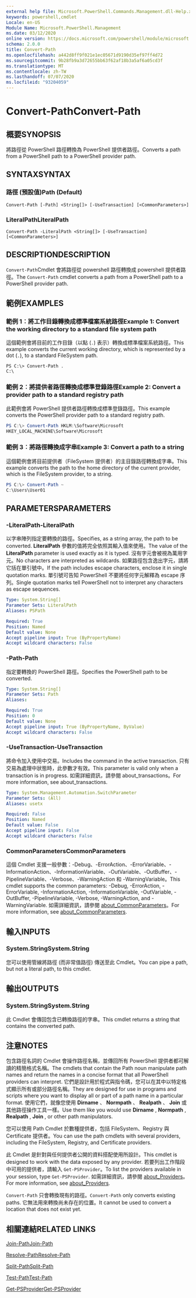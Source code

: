 ```yaml
---
external help file: Microsoft.PowerShell.Commands.Management.dll-Help.xml
keywords: powershell,cmdlet
Locale: en-US
Module Name: Microsoft.PowerShell.Management
ms.date: 03/12/2020
online version: https://docs.microsoft.com/powershell/module/microsoft.powershell.management/convert-path?view=powershell-5.1&WT.mc_id=ps-gethelp
schema: 2.0.0
title: Convert-Path
ms.openlocfilehash: a442d8ff9f021e1ec05671d9190d35ef97ff4d72
ms.sourcegitcommit: 9b28fb9a3d72655bb63f62af18b3a5af6a05cd3f
ms.translationtype: MT
ms.contentlocale: zh-TW
ms.lasthandoff: 07/07/2020
ms.locfileid: "93204059"
---
```

# <span data-ttu-id="6422d-103">Convert-Path</span><span class="sxs-lookup"><span data-stu-id="6422d-103">Convert-Path</span></span>

## <span data-ttu-id="6422d-104">概要</span><span class="sxs-lookup"><span data-stu-id="6422d-104">SYNOPSIS</span></span>
<span data-ttu-id="6422d-105">將路徑從 PowerShell 路徑轉換為 PowerShell 提供者路徑。</span><span class="sxs-lookup"><span data-stu-id="6422d-105">Converts a path from a PowerShell path to a PowerShell provider path.</span></span>

## <span data-ttu-id="6422d-106">SYNTAX</span><span class="sxs-lookup"><span data-stu-id="6422d-106">SYNTAX</span></span>

### <span data-ttu-id="6422d-107">路徑 (預設值)</span><span class="sxs-lookup"><span data-stu-id="6422d-107">Path (Default)</span></span>

```
Convert-Path [-Path] <String[]> [-UseTransaction] [<CommonParameters>]
```

### <span data-ttu-id="6422d-108">LiteralPath</span><span class="sxs-lookup"><span data-stu-id="6422d-108">LiteralPath</span></span>

```
Convert-Path -LiteralPath <String[]> [-UseTransaction] [<CommonParameters>]
```

## <span data-ttu-id="6422d-109">DESCRIPTION</span><span class="sxs-lookup"><span data-stu-id="6422d-109">DESCRIPTION</span></span>

<span data-ttu-id="6422d-110">`Convert-Path`Cmdlet 會將路徑從 powershell 路徑轉換成 powershell 提供者路徑。</span><span class="sxs-lookup"><span data-stu-id="6422d-110">The `Convert-Path` cmdlet converts a path from a PowerShell path to a PowerShell provider path.</span></span>

## <span data-ttu-id="6422d-111">範例</span><span class="sxs-lookup"><span data-stu-id="6422d-111">EXAMPLES</span></span>

### <span data-ttu-id="6422d-112">範例 1︰將工作目錄轉換成標準檔案系統路徑</span><span class="sxs-lookup"><span data-stu-id="6422d-112">Example 1: Convert the working directory to a standard file system path</span></span>

<span data-ttu-id="6422d-113">這個範例會將目前的工作目錄（以點 (`.`) 表示）轉換成標準檔案系統路徑。</span><span class="sxs-lookup"><span data-stu-id="6422d-113">This example converts the current working directory, which is represented by a dot (`.`), to a standard FileSystem path.</span></span>

```
PS C:\> Convert-Path .
C:\
```

### <span data-ttu-id="6422d-114">範例 2︰將提供者路徑轉換成標準登錄路徑</span><span class="sxs-lookup"><span data-stu-id="6422d-114">Example 2: Convert a provider path to a standard registry path</span></span>

<span data-ttu-id="6422d-115">此範例會將 PowerShell 提供者路徑轉換成標準登錄路徑。</span><span class="sxs-lookup"><span data-stu-id="6422d-115">This example converts the PowerShell provider path to a standard registry path.</span></span>

```powershell
PS C:\> Convert-Path HKLM:\Software\Microsoft
HKEY_LOCAL_MACHINE\Software\Microsoft
```

### <span data-ttu-id="6422d-116">範例 3︰將路徑轉換成字串</span><span class="sxs-lookup"><span data-stu-id="6422d-116">Example 3: Convert a path to a string</span></span>

<span data-ttu-id="6422d-117">這個範例會將目前提供者（FileSystem 提供者）的主目錄路徑轉換成字串。</span><span class="sxs-lookup"><span data-stu-id="6422d-117">This example converts the path to the home directory of the current provider, which is the FileSystem provider, to a string.</span></span>

```powershell
PS C:\> Convert-Path ~
C:\Users\User01
```

## <span data-ttu-id="6422d-118">PARAMETERS</span><span class="sxs-lookup"><span data-stu-id="6422d-118">PARAMETERS</span></span>

### <span data-ttu-id="6422d-119">-LiteralPath</span><span class="sxs-lookup"><span data-stu-id="6422d-119">-LiteralPath</span></span>

<span data-ttu-id="6422d-120">以字串陣列指定要轉換的路徑。</span><span class="sxs-lookup"><span data-stu-id="6422d-120">Specifies, as a string array, the path to be converted.</span></span> <span data-ttu-id="6422d-121">**LiteralPath** 參數的值將完全依照其輸入值來使用。</span><span class="sxs-lookup"><span data-stu-id="6422d-121">The value of the **LiteralPath** parameter is used exactly as it is typed.</span></span> <span data-ttu-id="6422d-122">沒有字元會被視為萬用字元。</span><span class="sxs-lookup"><span data-stu-id="6422d-122">No characters are interpreted as wildcards.</span></span> <span data-ttu-id="6422d-123">如果路徑包含逸出字元，請將它括在單引號中。</span><span class="sxs-lookup"><span data-stu-id="6422d-123">If the path includes escape characters, enclose it in single quotation marks.</span></span> <span data-ttu-id="6422d-124">單引號可告知 PowerShell 不要將任何字元解釋為 escape 序列。</span><span class="sxs-lookup"><span data-stu-id="6422d-124">Single quotation marks tell PowerShell not to interpret any characters as escape sequences.</span></span>

```yaml
Type: System.String[]
Parameter Sets: LiteralPath
Aliases: PSPath

Required: True
Position: Named
Default value: None
Accept pipeline input: True (ByPropertyName)
Accept wildcard characters: False
```

### <span data-ttu-id="6422d-125">-Path</span><span class="sxs-lookup"><span data-stu-id="6422d-125">-Path</span></span>

<span data-ttu-id="6422d-126">指定要轉換的 PowerShell 路徑。</span><span class="sxs-lookup"><span data-stu-id="6422d-126">Specifies the PowerShell path to be converted.</span></span>

```yaml
Type: System.String[]
Parameter Sets: Path
Aliases:

Required: True
Position: 0
Default value: None
Accept pipeline input: True (ByPropertyName, ByValue)
Accept wildcard characters: False
```

### <span data-ttu-id="6422d-127">-UseTransaction</span><span class="sxs-lookup"><span data-stu-id="6422d-127">-UseTransaction</span></span>
<span data-ttu-id="6422d-128">將命令加入使用中交易。</span><span class="sxs-lookup"><span data-stu-id="6422d-128">Includes the command in the active transaction.</span></span>
<span data-ttu-id="6422d-129">只有交易為處理中狀態時，此參數才有效。</span><span class="sxs-lookup"><span data-stu-id="6422d-129">This parameter is valid only when a transaction is in progress.</span></span>
<span data-ttu-id="6422d-130">如需詳細資訊，請參閱 about_transactions。</span><span class="sxs-lookup"><span data-stu-id="6422d-130">For more information, see about_transactions.</span></span>

```yaml
Type: System.Management.Automation.SwitchParameter
Parameter Sets: (All)
Aliases: usetx

Required: False
Position: Named
Default value: False
Accept pipeline input: False
Accept wildcard characters: False
```

### <span data-ttu-id="6422d-131">CommonParameters</span><span class="sxs-lookup"><span data-stu-id="6422d-131">CommonParameters</span></span>

<span data-ttu-id="6422d-132">這個 Cmdlet 支援一般參數：-Debug、-ErrorAction、-ErrorVariable、-InformationAction、-InformationVariable、-OutVariable、-OutBuffer、-PipelineVariable、-Verbose、-WarningAction 和 -WarningVariable。</span><span class="sxs-lookup"><span data-stu-id="6422d-132">This cmdlet supports the common parameters: -Debug, -ErrorAction, -ErrorVariable, -InformationAction, -InformationVariable, -OutVariable, -OutBuffer, -PipelineVariable, -Verbose, -WarningAction, and -WarningVariable.</span></span> <span data-ttu-id="6422d-133">如需詳細資訊，請參閱 [about_CommonParameters](https://go.microsoft.com/fwlink/?LinkID=113216)。</span><span class="sxs-lookup"><span data-stu-id="6422d-133">For more information, see [about_CommonParameters](https://go.microsoft.com/fwlink/?LinkID=113216).</span></span>

## <span data-ttu-id="6422d-134">輸入</span><span class="sxs-lookup"><span data-stu-id="6422d-134">INPUTS</span></span>

### <span data-ttu-id="6422d-135">System.String</span><span class="sxs-lookup"><span data-stu-id="6422d-135">System.String</span></span>

<span data-ttu-id="6422d-136">您可以使用管線將路徑 (而非常值路徑) 傳送至此 Cmdlet。</span><span class="sxs-lookup"><span data-stu-id="6422d-136">You can pipe a path, but not a literal path, to this cmdlet.</span></span>

## <span data-ttu-id="6422d-137">輸出</span><span class="sxs-lookup"><span data-stu-id="6422d-137">OUTPUTS</span></span>

### <span data-ttu-id="6422d-138">System.String</span><span class="sxs-lookup"><span data-stu-id="6422d-138">System.String</span></span>

<span data-ttu-id="6422d-139">此 Cmdlet 會傳回包含已轉換路徑的字串。</span><span class="sxs-lookup"><span data-stu-id="6422d-139">This cmdlet returns a string that contains the converted path.</span></span>

## <span data-ttu-id="6422d-140">注意</span><span class="sxs-lookup"><span data-stu-id="6422d-140">NOTES</span></span>

<span data-ttu-id="6422d-141">包含路徑名詞的 Cmdlet 會操作路徑名稱，並傳回所有 PowerShell 提供者都可解讀的精簡格式名稱。</span><span class="sxs-lookup"><span data-stu-id="6422d-141">The cmdlets that contain the Path noun manipulate path names and return the names in a concise format that all PowerShell providers can interpret.</span></span> <span data-ttu-id="6422d-142">它們是設計用於程式與指令碼，您可以在其中以特定格式顯示所有或部分路徑名稱。</span><span class="sxs-lookup"><span data-stu-id="6422d-142">They are designed for use in programs and scripts where you want to display all or part of a path name in a particular format.</span></span> <span data-ttu-id="6422d-143">使用它們，就像您使用 **Dirname** 、 **Normpath** 、 **Realpath** 、 **Join** 或其他路徑操作工具一樣。</span><span class="sxs-lookup"><span data-stu-id="6422d-143">Use them like you would use **Dirname** , **Normpath** , **Realpath** , **Join** , or other path manipulators.</span></span>

<span data-ttu-id="6422d-144">您可以使用 Path Cmdlet 於數種提供者，包括 FileSystem、Registry 與 Certificate 提供者。</span><span class="sxs-lookup"><span data-stu-id="6422d-144">You can use the path cmdlets with several providers, including the FileSystem, Registry, and Certificate providers.</span></span>

<span data-ttu-id="6422d-145">此 Cmdlet 是針對與任何提供者公開的資料搭配使用所設計。</span><span class="sxs-lookup"><span data-stu-id="6422d-145">This cmdlet is designed to work with the data exposed by any provider.</span></span> <span data-ttu-id="6422d-146">若要列出工作階段中可用的提供者，請輸入 `Get-PSProvider`。</span><span class="sxs-lookup"><span data-stu-id="6422d-146">To list the providers available in your session, type `Get-PSProvider`.</span></span> <span data-ttu-id="6422d-147">如需詳細資訊，請參閱 [about_Providers](../Microsoft.PowerShell.Core/About/about_Providers.md)。</span><span class="sxs-lookup"><span data-stu-id="6422d-147">For more information, see [about_Providers](../Microsoft.PowerShell.Core/About/about_Providers.md).</span></span>

<span data-ttu-id="6422d-148">`Convert-Path` 只會轉換現有的路徑。</span><span class="sxs-lookup"><span data-stu-id="6422d-148">`Convert-Path` only converts existing paths.</span></span> <span data-ttu-id="6422d-149">它無法用來轉換尚未存在的位置。</span><span class="sxs-lookup"><span data-stu-id="6422d-149">It cannot be used to convert a location that does not exist yet.</span></span>

## <span data-ttu-id="6422d-150">相關連結</span><span class="sxs-lookup"><span data-stu-id="6422d-150">RELATED LINKS</span></span>

[<span data-ttu-id="6422d-151">Join-Path</span><span class="sxs-lookup"><span data-stu-id="6422d-151">Join-Path</span></span>](Join-Path.md)

[<span data-ttu-id="6422d-152">Resolve-Path</span><span class="sxs-lookup"><span data-stu-id="6422d-152">Resolve-Path</span></span>](Resolve-Path.md)

[<span data-ttu-id="6422d-153">Split-Path</span><span class="sxs-lookup"><span data-stu-id="6422d-153">Split-Path</span></span>](Split-Path.md)

[<span data-ttu-id="6422d-154">Test-Path</span><span class="sxs-lookup"><span data-stu-id="6422d-154">Test-Path</span></span>](Test-Path.md)

[<span data-ttu-id="6422d-155">Get-PSProvider</span><span class="sxs-lookup"><span data-stu-id="6422d-155">Get-PSProvider</span></span>](Get-PSProvider.md)
